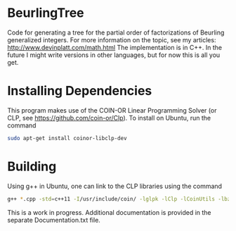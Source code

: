 BeurlingTree
============

Code for generating a tree for the partial order of factorizations of Beurling generalized integers. For more information on the topic, see my articles: http://www.devinplatt.com/math.html
The implementation is in C++. In the future I might write versions in other languages, but for now this is all you get.

Installing Dependencies
=======================

This program makes use of the COIN-OR Linear Programming Solver (or CLP, see https://github.com/coin-or/Clp). To install on Ubuntu, run the command
```bash
sudo apt-get install coinor-libclp-dev
```

Building
========

Using g++ in Ubuntu, one can link to the CLP libraries using the command
```bash
g++ *.cpp -std=c++11 -I/usr/include/coin/ -lglpk -lClp -lCoinUtils -lbz2 -lz -llapack -lblas -lm -o output
```

This is a work in progress. Additional documentation is provided in the separate Documentation.txt file.

